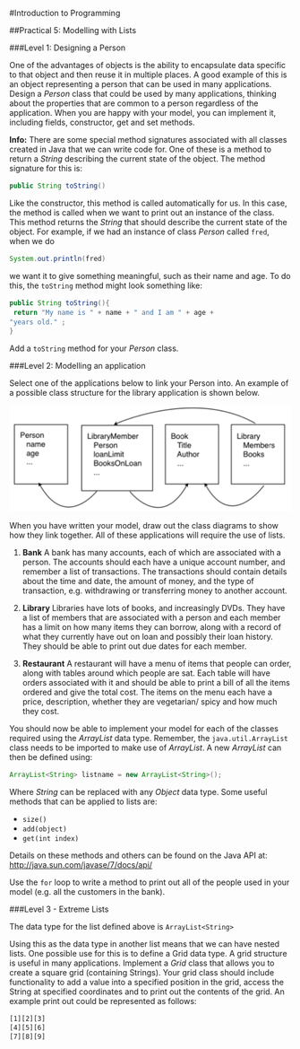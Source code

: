 #Introduction to Programming

##Practical 5: Modelling with Lists

###Level 1: Designing a Person

One of the advantages of objects is the ability to encapsulate data specific to
that object and then reuse it in multiple places. A good example of this is an
object representing a person that can be used in many applications. Design a
_Person_ class that could be used by many applications, thinking about the
properties that are common to a person regardless of the application.
When you are happy with your model, you can implement it, including fields, constructor, get and set methods.

__Info:__ There are some special method signatures associated with all classes
created in Java that we can write code for. One of these is a method to return
a _String_ describing the current state of the object. The method signature for
this is:

```java
public String toString()
```

Like the constructor, this method is called automatically for us. In this case,
the method is called when we want to print out an instance of the class. This
method returns the _String_ that should describe the current state of the object.
For example, if we had an instance of class _Person_ called `fred`, when we do

```java
System.out.println(fred)
```

we want it to give something meaningful, such as their name and age. To do
this, the `toString` method might look something like:

```java
public String toString(){
 return "My name is " + name + " and I am " + age +
"years old." ;
}
```

Add a `toString` method for your _Person_ class.

###Level 2: Modelling an application

Select one of the applications below to link your Person into. An example of a
possible class structure for the library application is shown below.

![Library Class Structure](libraryClassStructure.png "Library Class Structure")

When you have written your model, draw out the class diagrams to show how
they link together. All of these applications will require the use of lists.

1. __Bank__ A bank has many accounts, each of which are associated with a
person. The accounts should each have a unique account number, and
remember a list of transactions. The transactions should contain details about
the time and date, the amount of money, and the type of transaction, e.g.
withdrawing or transferring money to another account.

2. __Library__ Libraries have lots of books, and increasingly DVDs. They have a
list of members that are associated with a person and each member has a
limit on how many items they can borrow, along with a record of what they
currently have out on loan and possibly their loan history. They should be able
to print out due dates for each member.

3. __Restaurant__ A restaurant will have a menu of items that people can order,
along with tables around which people are sat. Each table will have orders
associated with it and should be able to print a bill of all the items ordered and
give the total cost. The items on the menu each have a price, description,
whether they are vegetarian/ spicy and how much they cost.

You should now be able to implement your model for each of the
classes required using the _ArrayList_ data type.
Remember, the `java.util.ArrayList` class needs to be imported
to make use of _ArrayList_. A new _ArrayList_ can then be defined using:

```java
ArrayList<String> listname = new ArrayList<String>();
```

Where _String_ can be replaced with any _Object_ data type. Some useful
methods that can be applied to lists are:

* `size()`
* `add(object)`
* `get(int index)` 

Details on these methods and others can be found on the Java API at:
<http://java.sun.com/javase/7/docs/api/>

Use the `for` loop to write a method to print out all of the people used in your model (e.g. all the customers in the bank).

###Level 3 - Extreme Lists

The data type for the list defined above is `ArrayList<String>`

 Using this
as the data type in another list means that we can have nested lists. One
possible use for this is to define a Grid data type.
A grid structure is useful in many applications. Implement a _Grid_ class that
allows you to create a square grid (containing Strings). Your grid class should include functionality to add a value into a specified position in the grid, access the String at specified
coordinates and to print out the contents of the grid. An example print out
could be represented as follows:

```
[1][2][3]
[4][5][6]
[7][8][9]
```